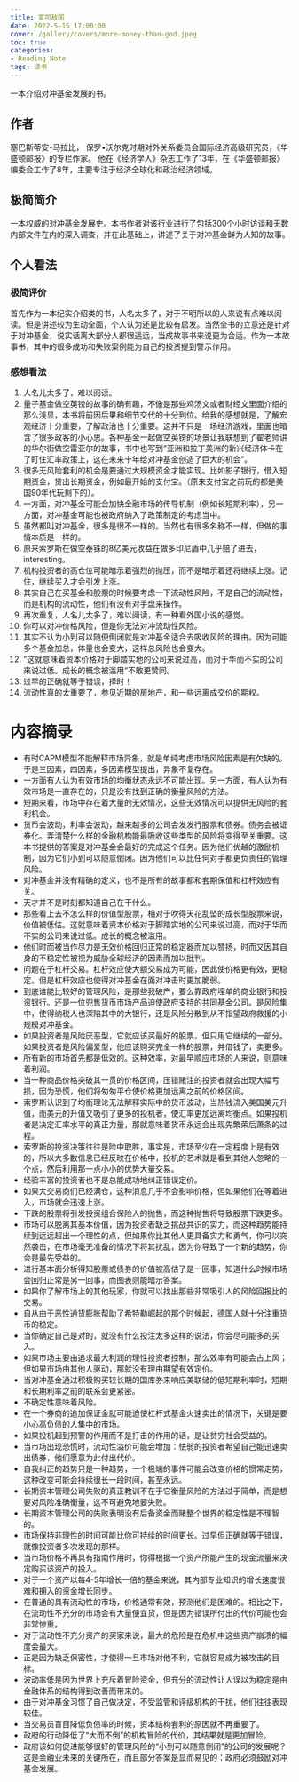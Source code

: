 ```yaml
---
title: 富可敌国
date: 2022-5-15 17:00:00
cover: /gallery/covers/more-money-than-god.jpeg
toc: true
categories:
- Reading Note
tags: 读书
---
```


一本介绍对冲基金发展的书。

<!-- more -->

## 作者

塞巴斯蒂安-马拉比，
保罗•沃尔克时期对外关系委员会国际经济高级研究员，《华盛顿邮报》的专栏作家。
他在《经济学人》杂志工作了13年，在《华盛顿邮报》编委会工作了8年，主要专注于经济全球化和政治经济领域。


## 极简简介

一本权威的对冲基金发展史。本书作者对该行业进行了包括300个小时访谈和无数内部文件在内的深入调查，并在此基础上，讲述了关于对冲基金鲜为人知的故事。

## 个人看法

### 极简评价

首先作为一本纪实介绍类的书，人名太多了，对于不明所以的人来说有点难以阅读。但是讲述较为生动全面，个人认为还是比较有启发。当然全书的立意还是针对于对冲基金，说实话离大部分人都很遥远，当成故事书来说更为合适。作为一本故事书，其中的很多成功和失败案例能为自己的投资提到警示作用。

### 感想看法

1. 人名儿太多了，难以阅读。
2. 量子基金做空英镑的故事的确有趣，不像是那些鸡汤文或者财经文里面介绍的那么浅显，本书将前因后果和细节交代的十分到位。给我的感想就是，了解宏观经济十分重要，了解政治也十分重要。这并不只是一场经济游戏，里面也暗含了很多政客的小心思。各种基金一起做空英镑的场景让我联想到了翟老师讲的华尔街做空雷亚尔的故事，书中也写到“亚洲和拉丁美洲的新兴经济体卡在了盯住汇率政策上，这在未来十年给对冲基金创造了巨大的机会”。
3. 很多无风险套利的机会是要通过大规模资金才能实现。比如影子银行，借入短期资金，贷出长期资金，例如最开始的支付宝。（原来支付宝之前玩的都是美国90年代玩剩下的）。
4. 一方面，对冲基金可能会加快金融市场的传导机制（例如长短期利率），另一方面，对冲基金可能也被政府纳入了政策制定的考虑当中。
5. 虽然都叫对冲基金，很多是很不一样的。当然也有很多名称不一样，但做的事情本质是一样的。
6. 原来索罗斯在做空泰铢的8亿美元收益在做多印尼盾中几乎赔了进去，interesting。
7. 机构投资者的高仓位可能暗示着强烈的抛压，而不是暗示着还将继续上涨。记住，继续买入才会引发上涨。
8. 其实自己在买基金和股票的时候要考虑一下流动性风险，不是自己的流动性，而是机构的流动性，他们有没有对手盘来操作。
9. 再次重复，人名儿太多了，难以阅读，有一种看外国小说的感觉。
10. 你可以对冲价格风险，但是你无法对冲流动性风险。
11. 其实不认为小到可以随便倒闭就是对冲基金适合去吸收风险的理由。因为可能多个基金加总，体量也会变大，这样总风险也会变大。
12. ”这就意味着资本价格对于脚踏实地的公司来说过高，而对于华而不实的公司来说过低。成长的概念被滥用“不敢更赞同。
13. 过早的正确就等于错误，择时！
14. 流动性真的太重要了，参见近期的房地产，和一些远离成交价的期权。


# 内容摘录

- 有时CAPM模型不能解释市场异象，就是单纯考虑市场风险因素是有欠缺的。于是三因素，四因素，多因素模型提出，异象不复存在。
- 一方面有人认为有效市场的均衡状态永远不可能出现。另一方面，有人认为有效市场是一直存在的，只是没有找到正确的衡量风险的方法。
- 短期来看，市场中存在着大量的无效情况，这些无效情况可以提供无风险的套利机会。
- 货币会波动，利率会波动，越来越多的公司会发发行股票和债券。债务会被证券化。弄清楚什么样的金融机构能最吸收这些类型的风险将变得至关重要。这本书提供的答案是对冲基金会最好的完成这个任务。因为他们优越的激励机制，因为它们小到可以随意倒闭。因为他们可以比任何对手都更负责任的管理风险。
- 对冲基金并没有精确的定义，也不是所有的故事都和套期保值和杠杆效应有关。
- 天才并不是时刻都知道自己在干什么。
- 那些看上去不怎么样的价值型股票，相对于吹得天花乱坠的成长型股票来说，价值被低估。这就意味着资本价格对于脚踏实地的公司来说过高，而对于华而不实的公司来说过低。成长的概念被滥用。
- 他们时而被当作尽力是无效价格回归正常的稳定器而加以赞扬，时而又因其自身的不稳定性被视为威胁全球经济的因素而加以批判。
- 问题在于杠杆交易。杠杆效应使大额交易成为可能，因此使价格更有效，更稳定。但是杠杆效应也使得对冲基金在面对冲击时更加脆弱。
- 到底谁能比较好的管理风险，是那些我破产，要么靠政府埋单的商业银行和投资银行。还是一位兜售货币市场产品迫使政府支持的共同基金公司。是风险集中，使得纳税人也深陷其中的大银行，还是风险分散到从不指望政府救援的小规模对冲基金。
- 如果投资者是风险厌恶型，它就应该买最好的股票，但只用它继续的一部分。如果投资者是风险偏爱型，他应该购买完全一样的股票，并借钱了，卖更多。
- 所有新的市场首先都是低效的。这种效率，对最早顺应市场的人来说，则意味着利润。
- 当一种商品价格突破其一贯的价格区间，压错赌注的投资者就会出现大幅亏损，因为恐慌，他们将匆匆平仓使价格更加远离之前的价格区间。
- 索罗斯认识到了均衡理论无法解释实际中的货币波动，当热钱流入美国美元升值，而美元的升值又吸引了更多的投机者，使汇率更加远离均衡点。如果投机者是决定汇率水平的真正力量，那就意味着货币永远会出现先繁荣后萧条的过程。
- 索罗斯的投资决策往往是险中取胜，事实是，市场至少在一定程度上是有效的，所以大多数信息已经反映在价格中，投机的艺术就是看到其他人忽略的一个点，然后利用那一点小小的优势大量交易。
- 经验丰富的投资者也不是总能成功地纠正错误定价。
- 如果大交易商们已经满仓，这种消息几乎不会影响价格，但如果他们在等着进入，市场就会迅速上涨。
- 下跌的股票将引发投资组合保险人的抛售，而这种抛售将导致股票下跌更多。
- 市场可以脱离其基本价值，因为投资者缺乏挑战共识的实力，而这种趋势能持续到远远超出一个理性的点，但如果你比其他人更具备实力和勇气，你可以突然袭击，在市场毫无准备的情况下将其扰乱，因为你导致了一个新的趋势，你会是最先受益的。
- 进行基本面分析得知股票或债券的价值被高估了是一回事，知道什么时候市场会回归正常是另一回事，而图表则能暗示答案。
- 如果你了解市场上的其他玩家，你就可以找出那些非常吸引人的风险回报比的交易。
- 自从由于恶性通货膨胀帮助了希特勒崛起的那个时候起，德国人就十分注重货币的稳定。
- 当你确定自己是对的，就没有什么投注太多这样的说法，你会尽可能多的买入。
- 如果市场主要由追求最大利润的理性投资者控制，那么效率有可能会占上风；但如果市场由其他人驱动，那就没有理由期望有效定价。
- 当对冲基金通过积极购买较长期的国库券来响应美联储的低短期利率时，短期和长期利率之前的联系会更紧密。
- 不确定性意味着风险。
- 在一个券商的追加保证金就可能迫使杠杆式基金火速卖出的情况下，关键是要小心高负债的人集中的市场。
- 如果投机起到预警的作用而不是打击的作用的话，是让贫穷社会受益的。
- 当市场出现恐慌时，流动性溢价可能会增加：怯弱的投资者希望自己能迅速卖出债券，他们愿意为此付出代价。
- 自我纠正的趋势只是一种趋势，一个极端的事件可能会改变价格的惯常走势，这种改变可能会持续很长一段时间，甚至永远。
- 长期资本管理公司失败的真正教训不在于它衡量风险的方法过于简单，而是想要对风险准确衡量，这不可避免地要失败。
- 长期资本管理公司的失败表明没有后备资金而赌整个世界的稳定性是不理智的。
- 市场保持非理性的时间可能比你可持续的时间更长。过早但正确就等于错误，就像投资者多次发现的那样。
- 当市场价格不再具有指南作用时，你得根据一个资产所能产生的现金流量来决定购买该资产的投入。
- 对于一个资产以每4-5年增长一倍的基金来说，其内部专业知识的增长速度很难和拥入的资金增长同步。
- 在普通的具有流动性的市场，价格通常有效，预测他们是困难的。相比之下，在流动性不充分的市场会有大量便宜货，但是因为错误所付出的代价可能也会非常惨重。
- 对于流动性不充分资产的买家来说，最大的危险是在危机中这些资产崩溃的幅度会最大。
- 正是因为缺乏保密性，才使得一旦市场对他不利，它就容易成为被攻击的目标。
- 波动率低是因为世界上充斥着冒险资金，但充分的流动性让人误以为稳定是由金融体系的结构得到改善而带来的。
- 由于对冲基金习惯了自己做决定，不受监管和评级机构的干扰，他们往往表现较佳。
- 当交易员盲目降低负债率的时候，资本结构套利的原因就不再重要了。
- 政府的行动降低了“大而不倒”的机构冒险的代价，其结果就是更加冒险。
- 政府该如何促进能够很好的管理风险的“小到可以随意倒闭”的公司的发展呢？这是金融业未来的关键所在，而且部分答案是显而易见的：政府必须鼓励对冲基金发展。